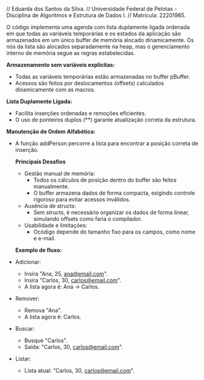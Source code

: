 // Eduarda dos Santos da Silva.
// Universidade Federal de Pelotas - Disciplina de Algoritmos e Estrutura de Dados I.
// Matricula: 22201985.

O código implementa uma agenda com lista duplamente ligada ordenada em que todas as variáveis temporárias e os estados da aplicação são armazenados em um único buffer de memória alocado dinamicamente. Os nós da lista são alocados separadamente na heap, mas o gerenciamento interno de memória segue as regras estabelecidas.

__Armazenamento sem variáveis explícitas:__
- Todas as variáveis temporárias estão armazenadas no buffer pBuffer.
- Acessos são feitos por deslocamentos (offsets) calculados dinamicamente com as macros.

__Lista Duplamente Ligada:__
- Facilita inserções ordenadas e remoções eficientes.
- O uso de ponteiros duplos (**) garante atualização correta da estrutura.

__Manutenção de Ordem Alfabética:__
- A função addPerson percorre a lista para encontrar a posição correta de inserção.

  __Principais Desafios__
  - Gestão manual de memória:
    - Todos os cálculos de posição dentro do buffer são feitos manualmente.
    - O buffer armazena dados de forma compacta, exigindo controle rigoroso para evitar acessos inválidos.
  - Ausência de structs:
    - Sem structs, é necessário organizar os dados de forma linear, simulando offsets como faria o compilador.
  - Usabilidade e limitações:
    - Ocódigo depende do tamanho fixo para os campos, como nome e e-mail.
   
  __Exemplo de fluxo:__
- Adicionar:
  - Insira "Ana, 25, ana@email.com".
  - Insira "Carlos, 30, carlos@email.com".
  - A lista agora é: Ana -> Carlos.
    
- Remover:
   - Remova "Ana".
   - A lista agora é: Carlos.

- Buscar:
   - Busque "Carlos".
   - Saída: "Carlos, 30, carlos@email.com".
  
- Listar:
   - Lista atual: "Carlos, 30, carlos@email.com".
